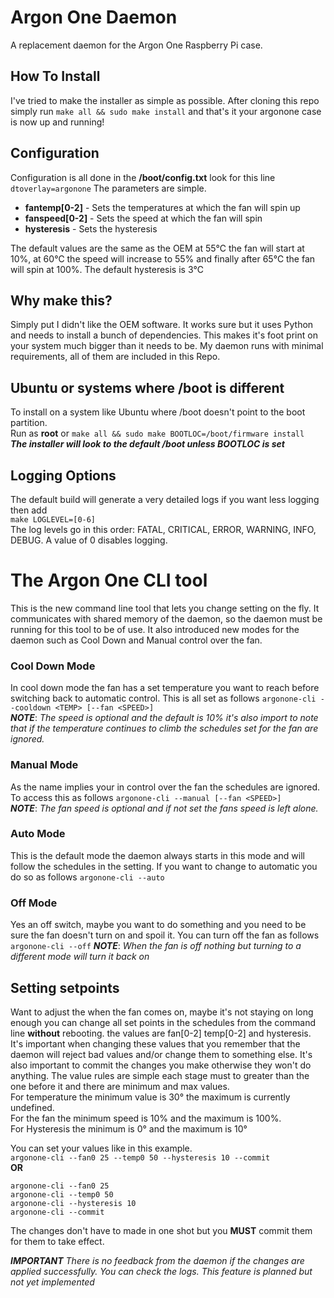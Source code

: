 # Argon One Daemon

A replacement daemon for the Argon One Raspberry Pi case.

## How To Install

I've tried to make the installer as simple as possible. After cloning this repo simply run ```make all && sudo make install``` and that's it your argonone case is now up and running!

## Configuration

Configuration is all done in the **/boot/config.txt** look for this line ```dtoverlay=argonone``` The parameters are simple.
* **fantemp[0-2]** - Sets the temperatures at which the fan will spin up
* **fanspeed[0-2]** - Sets the speed at which the fan will spin 
* **hysteresis** - Sets the hysteresis 

The default values are the same as the OEM at 55℃ the fan will start at 10%, at 60℃ the speed will increase to 55% and finally after 65℃ the fan will spin at 100%.  The default hysteresis is 3℃

## Why make this?

Simply put I didn't like the OEM software.  It works sure but it uses Python and needs to install a bunch of dependencies.  This makes it's foot print on your system much bigger than it needs to be.  My daemon runs with minimal requirements, all of them are included in this Repo.

## Ubuntu or systems where /boot is different  

To install on a system like Ubuntu where /boot doesn't point to the boot partition.  
Run as **root** or ```make all && sudo make BOOTLOC=/boot/firmware install```   
***The installer will look to the default /boot unless BOOTLOC is set*** 

## Logging Options

The default build will generate a very detailed logs if you want less logging then add  
```make LOGLEVEL=[0-6]```  
The log levels go in this order: FATAL, CRITICAL, ERROR, WARNING, INFO, DEBUG. A value of 0 disables logging.

# The Argon One CLI tool  

This is the new command line tool that lets you change setting on the fly. It communicates with shared memory of the daemon, so the daemon must be running for this tool to be of use. It also introduced new modes for the daemon such as Cool Down and Manual control over the fan. 

### Cool Down Mode

In cool down mode the fan has a set temperature you want to reach before switching back to automatic control.  This is all set as follows   ```argonone-cli --cooldown <TEMP> [--fan <SPEED>]```  
***NOTE***: *The speed is optional and the default is 10% it's also import to note that if the temperature continues to climb the schedules set for the fan are ignored.*  

### Manual Mode  

As the name implies your in control over the fan the schedules are ignored.  To access this as follows ```argonone-cli --manual [--fan <SPEED>]```  
***NOTE***: *The fan speed is optional and if not set the fans speed is left alone.*

### Auto Mode

This is the default mode the daemon always starts in this mode and will follow the schedules in the setting.  If you want to change to automatic you do so as follows ```argonone-cli --auto```

### Off Mode

Yes an off switch, maybe you want to do something and you need to be sure the fan doesn't turn on and spoil it.  You can turn off the fan as follows ```argonone-cli --off``` 
***NOTE***: *When the fan is off nothing but turning to a different mode will turn it back on*

## Setting setpoints

Want to adjust the when the fan comes on, maybe it's not staying on long enough you can change all set points in the schedules from the command line **without** rebooting.  the values are fan[0-2] temp[0-2] and hysteresis.  It's important when changing these values that you remember that the daemon will reject bad values and/or change them to something else.  It's also important to commit the changes you make otherwise they won't do anything.  The value rules are simple each stage must to greater than the one before it and there are minimum and max values.  
For temperature the minimum value is 30° the maximum is currently undefined.  
For the fan the minimum speed is 10% and the maximum is 100%.  
For Hysteresis the minimum is 0° and the maximum is 10°  

You can set your values like in this example.  
```argonone-cli --fan0 25 --temp0 50 --hysteresis 10 --commit```   
**OR**  
```
argonone-cli --fan0 25
argonone-cli --temp0 50
argonone-cli --hysteresis 10
argonone-cli --commit
```
The changes don't have to made in one shot but you **MUST** commit them for them to take effect.

***IMPORTANT*** *There is no feedback from the daemon if the changes are applied successfully.  You can check the logs.  This feature is planned but not yet implemented*
